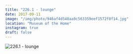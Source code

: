 ```yaml
---
title: "226.1 - lounge"
date: 2017-09-11
image: "/img/photo/946af4d548aa9c563359eef1572f8f14.jpg"
location: "Museum of the Home"
instagram: true
draft: false
---
```


![226.1 - lounge](/img/photo/946af4d548aa9c563359eef1572f8f14.jpg)
